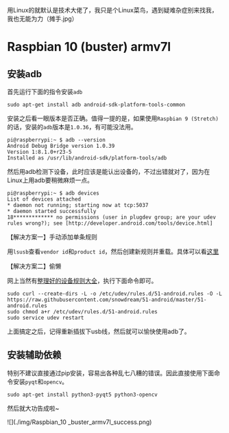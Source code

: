 用Linux的就默认是技术大佬了，我只是个Linux菜鸟，遇到疑难杂症别来找我，我也无能为力（摊手.jpg）

# Raspbian 10 (buster) armv7l

## 安装adb

首先运行下面的指令安装`adb`

```
sudo apt-get install adb android-sdk-platform-tools-common
```

安装之后看一眼版本是否正确。值得一提的是，如果使用`Raspbian 9 (Stretch)`的话，安装的`adb`版本是`1.0.36`，有可能没法用。

```
pi@raspberrypi:~ $ adb --version
Android Debug Bridge version 1.0.39
Version 1:8.1.0+r23-5
Installed as /usr/lib/android-sdk/platform-tools/adb
```

然后用adb检测下设备，此时应该是能认出设备的，不过出错就对了，因为在Linux上用adb要稍微麻烦一点。

```
pi@raspberrypi:~ $ adb devices
List of devices attached
* daemon not running; starting now at tcp:5037
* daemon started successfully
18*************	no permissions (user in plugdev group; are your udev rules wrong?); see [http://developer.android.com/tools/device.html]
```

【解决方案一】手动添加单条规则

用`lsusb`查看`vendor id`和`product id`，然后创建新规则并重载。具体可以看[这里](https://stackoverflow.com/questions/53887322/adb-devices-no-permissions-user-in-plugdev-group-are-your-udev-rules-wrong)

【解决方案二】偷懒

网上当然有[整理好的设备规则大全](https://github.com/snowdream/51-android)，执行下面命令即可。

```
sudo curl --create-dirs -L -o /etc/udev/rules.d/51-android.rules -O -L https://raw.githubusercontent.com/snowdream/51-android/master/51-android.rules
sudo chmod a+r /etc/udev/rules.d/51-android.rules
sudo service udev restart
```

上面搞定之后，记得重新插拔下usb线，然后就可以愉快使用adb了。

## 安装辅助依赖

特别不建议直接通过pip安装，容易出各种乱七八糟的错误。因此直接使用下面命令安装`pyqt`和`opencv`。

```
sudo apt-get install python3-pyqt5 python3-opencv
```

然后就大功告成啦~

![](./img/Raspbian_10 _buster_armv7l_success.png)